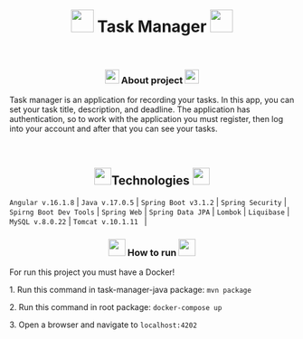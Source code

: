 <h1 align="center"><img width=40px src="https://cdn-icons-png.flaticon.com/128/2098/2098402.png"> Task Manager <img width=40px src="https://cdn-icons-png.flaticon.com/128/2098/2098402.png"></h1>
<br>
<h3 align=center><img width=25px src="https://cdn-icons-png.flaticon.com/128/1/1176.png"> About project <img width=25px src="https://cdn-icons-png.flaticon.com/128/1/1176.png"></h3>
<p>Task manager is an application for recording your tasks. In this app, you can set your task title, description, and deadline. The application has authentication, so to work with the application you must register, then log into your account and after that you can see your tasks.</p>
<br>
<h2 align=center><img src="https://cdn-icons-png.flaticon.com/128/4365/4365271.png" width=30px>Technologies <img src="https://cdn-icons-png.flaticon.com/128/4365/4365271.png" width=30px></h2>
<code>Angular v.16.1.8</code> |
<code>Java v.17.0.5</code> |
<code>Spring Boot v3.1.2</code> |
<code>Spring Security</code> |
<code>Spirng Boot Dev Tools</code> |
<code>Spring Web</code> |
<code>Spring Data JPA</code> |
<code>Lombok</code> |
<code>Liquibase</code> |
<code>MySQL v.8.0.22</code> |
<code>Tomcat v.10.1.11 </code> |
<br>
<h3 align=center><img width=30px src="https://cdn-icons-png.flaticon.com/128/4357/4357645.png"> How to run <img width=30px src="https://cdn-icons-png.flaticon.com/128/4357/4357645.png"></h3>
<p>For run this project you must have a Docker!</p>

<p>1. Run this command in task-manager-java package: <code>mvn package</code></p>

<p>2. Run this command in root package: <code>docker-compose up</code></p>

<p>3. Open a browser and navigate to <code>localhost:4202</code></p>

